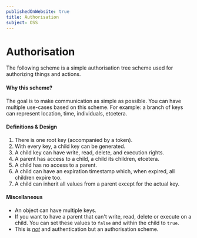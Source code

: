 ```yaml
---
publishedOnWebsite: true
title: Authorisation
subject: OSS
---
```


# Authorisation

The following scheme is a simple authorisation tree scheme used for authorizing things and actions.

#### Why this scheme?

The goal is to make communication as simple as possible. You can have multiple use-cases based on this scheme. For example: a branch of keys can represent location, time, individuals, etcetera.

#### Definitions & Design

1. There is one root key (accompanied by a token).
2. With every key, a child key can be generated.
3. A child key can have write, read, delete, and execution rights.
4. A parent has access to a child, a child its children, etcetera.
5. A child has no access to a parent.
6. A child can have an expiration timestamp which, when expired, all children expire too.
7. A child can inherit all values from a parent except for the actual key.

#### Miscellaneous

- An object can have multiple keys.
- If you want to have a parent that can't write, read, delete or execute on a child. You can set these values to `false` and within the child to `true`.
- This is [_not_](https://serverfault.com/a/57082) and authentication but an authorisation scheme.
